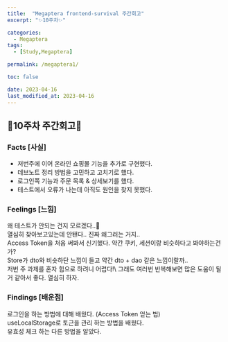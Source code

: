 ```yaml
---
title:  "Megaptera frontend-survival 주간회고"
excerpt: "✨10주차✨"

categories:
  - Megaptera
tags:
  - [Study,Megaptera]

permalink: /megaptera1/

toc: false

date: 2023-04-16
last_modified_at: 2023-04-16
---
```

## 💫10주차 주간회고💫

### Facts [사실]
- 저번주에 이어 온라인 쇼핑몰 기능을 추가로 구현했다.
- 데브노트 정리 방법을 고민하고 고치기로 했다.
- 로그인쪽 기능과 주문 목록 & 상세보기를 했다.
- 테스트에서 오류가 나는데 아직도 원인을 찾지 못했다.

### Feelings [느낌]
왜 테스트가 안되는 건지 모르겠다..🥲\
열심히 찾아보고있는데 안됀다.. 진짜 왜그러는 거지..\
Access Token을 처음 써봐서 신기했다. 약간 쿠키, 세션이랑 비슷하다고 봐야하는건가?\
Store가 dto와 비슷하단 느낌이 들고 약간 dto + dao 같은 느낌이랄까..\
저번 주 과제를 혼자 힘으로 하려니 어렵다!\ 
그래도 여러번 반복해보면 많은 도움이 될거 같아서 좋다. 열심히 하자.

### Findings [배운점]
로그인을 하는 방법에 대해 배웠다. (Access Token 얻는 법)\
useLocalStorage로 토근을 관리 하는 방법을 배웠다.\
유효성 체크 하는 다른 방법을 알았다.
